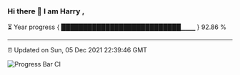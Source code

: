 ### Hi there 👋 I am Harry , 

⏳ Year progress { ███████████████████████████▁▁▁ } 92.86 %

---

⏰ Updated on Sun, 05 Dec 2021 22:39:46 GMT

![Progress Bar CI](https://github.com/duykhang68/duykhang68/workflows/Progress%20Bar%20CI/badge.svg)
